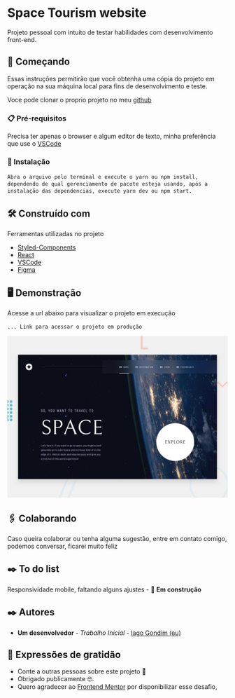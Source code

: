 # Space Tourism website

Projeto pessoal com intuito de testar habilidades com desenvolvimento front-end.

## 🚀 Começando

Essas instruções permitirão que você obtenha uma cópia do projeto em operação na sua máquina local para fins de desenvolvimento e teste.

Voce pode clonar o proprio projeto no meu [github](https://github.com/IagoGondim/space-tourism)

### 📋 Pré-requisitos

Precisa ter apenas o browser e algum editor de texto, minha preferência que use o [VSCode](https://code.visualstudio.com/)

### 🔧 Instalação

```
Abra o arquivo pelo terminal e execute o yarn ou npm install, dependendo de qual gerenciamento de pacote esteja usando, após a instalação das dependencias, execute yarn dev ou npm start.
```

## 🛠️ Construído com

Ferramentas utilizadas no projeto

- [Styled-Components](https://styled-components.com/)
- [React](https://pt-br.reactjs.org/)
- [VSCode](https://code.visualstudio.com/)
- [Figma](https://www.figma.com/login)

## 🖥️ Demonstração

Acesse a url abaixo para visualizar o projeto em execução

```
... Link para acessar o projeto em produção
```

<div align="center" >

![](src/assets/preview.jpg)

</div>

## 🖇️ Colaborando

Caso queira colaborar ou tenha alguma sugestão, entre em contato comigo, podemos conversar, ficarei muito feliz

## ✒️ To do list

Responsividade mobile, faltando alguns ajustes - 🚀 **Em construção**

## ✒️ Autores

- **Um desenvolvedor** - _Trabalho Inicial_ - [Iago Gondim (eu)](https://github.com/IagoGondim)

## 🎁 Expressões de gratidão

- Conte a outras pessoas sobre este projeto 📢
- Obrigado publicamente 🤓.
- Quero agradecer ao [Frontend Mentor](https://www.frontendmentor.io/) por disponibilizar esse desafio,
